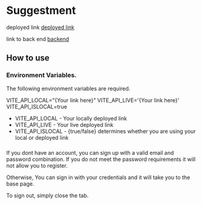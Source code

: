 # Suggestment
deployed link
[deployed link](https://suggestment.netlify.app/)

link to back end
[backend](https://github.com/Nugget-Meister/Suggestment-BE)
## How to use
### Environment Variables.
The following environment variables are required.

VITE_API_LOCAL="{Your link here}"
VITE_API_LIVE='{Your link here}'
VITE_API_ISLOCAL=true


- VITE_API_LOCAL - Your locally deployed link
- VITE_API_LIVE - Your live deployed link
- VITE_API_ISLOCAL - {true/false} determines whether you are using your local or deployed link


### 

If you dont have an account, you can sign up with a valid email and password combination. If you do not meet the password requirements it will not allow you to register.

Otherwise, You can sign in with your credentials and it will take you to the base page.

To sign out, simply close the tab.